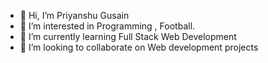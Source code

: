 - 👋 Hi, I’m Priyanshu Gusain
- 👀 I’m interested in Programming , Football.
- 🌱 I’m currently learning Full Stack Web Development
- 💞️ I’m looking to collaborate on Web development projects
 



<!---
coderPriyanshu007/coderPriyanshu007 is a ✨ special ✨ repository because its `README.md` (this file) appears on your GitHub profile.
You can click the Preview link to take a look at your changes.
--->
